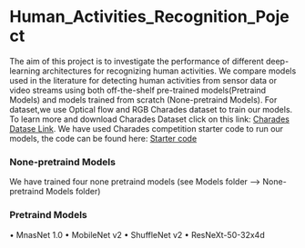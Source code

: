 # Human_Activities_Recognition_Poject

The aim of this project is to investigate the performance of different deep-learning architectures for recognizing human activities.
We compare models used in the literature for detecting human activities from sensor data or video streams using both off-the-shelf pre-trained models(Pretraind Models) and models trained from scratch (None-pretraind Models).
For dataset,we use Optical flow and RGB Charades dataset to train our models.
To learn more and download Charades Dataset click on this link: [Charades Datase Link](https://prior.allenai.org/projects/charades).
We have used Charades competition starter code to run our models, the code can be found here: [Starter code ](https://github.com/gsig/charades-algorithms)

### None-pretraind Models
We have trained four none pretraind models (see Models folder --> None-pretraind Models folder)

### Pretraind Models
• MnasNet 1.0 
• MobileNet v2 
• ShuffleNet v2 
• ResNeXt-50-32x4d 
